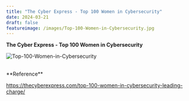 ```yaml
---
title: "The Cyber Express - Top 100 Women in Cybersecurity"
date: 2024-03-21
draft: false
featureimage: /images/Top-100-Women-in-Cybersecurity.jpg
---
```


**The Cyber Express - Top 100 Women in Cybersecurity**

![Top-100-Women-in-Cybersecurity](/images/Top-100-Women-in-Cybersecurity.jpg)

<br>
**Reference**

https://thecyberexpress.com/top-100-women-in-cybersecurity-leading-charge/